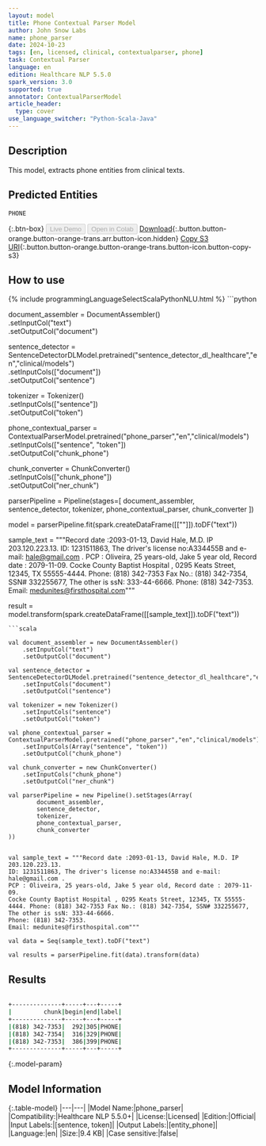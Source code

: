 ```yaml
---
layout: model
title: Phone Contextual Parser Model
author: John Snow Labs
name: phone_parser
date: 2024-10-23
tags: [en, licensed, clinical, contextualparser, phone]
task: Contextual Parser
language: en
edition: Healthcare NLP 5.5.0
spark_version: 3.0
supported: true
annotator: ContextualParserModel
article_header:
  type: cover
use_language_switcher: "Python-Scala-Java"
---
```


## Description

This model, extracts phone entities from clinical texts.

## Predicted Entities

`PHONE`

{:.btn-box}
<button class="button button-orange" disabled>Live Demo</button>
<button class="button button-orange" disabled>Open in Colab</button>
[Download](https://s3.amazonaws.com/auxdata.johnsnowlabs.com/clinical/models/phone_parser_en_5.5.0_3.0_1729685040235.zip){:.button.button-orange.button-orange-trans.arr.button-icon.hidden}
[Copy S3 URI](s3://auxdata.johnsnowlabs.com/clinical/models/phone_parser_en_5.5.0_3.0_1729685040235.zip){:.button.button-orange.button-orange-trans.button-icon.button-copy-s3}

## How to use



<div class="tabs-box" markdown="1">
{% include programmingLanguageSelectScalaPythonNLU.html %}
```python

document_assembler = DocumentAssembler() \
    .setInputCol("text") \
    .setOutputCol("document")

sentence_detector = SentenceDetectorDLModel.pretrained("sentence_detector_dl_healthcare","en","clinical/models")\
    .setInputCols(["document"])\
    .setOutputCol("sentence")

tokenizer = Tokenizer() \
    .setInputCols(["sentence"]) \
    .setOutputCol("token")

phone_contextual_parser = ContextualParserModel.pretrained("phone_parser","en","clinical/models") \
    .setInputCols(["sentence", "token"]) \
    .setOutputCol("chunk_phone")

chunk_converter = ChunkConverter() \
    .setInputCols(["chunk_phone"]) \
    .setOutputCol("ner_chunk")

parserPipeline = Pipeline(stages=[
        document_assembler,
        sentence_detector,
        tokenizer,
        phone_contextual_parser,
        chunk_converter
        ])

model = parserPipeline.fit(spark.createDataFrame([[""]]).toDF("text"))

sample_text = """Record date :2093-01-13, David Hale, M.D. IP 203.120.223.13.
ID: 1231511863, The driver's license no:A334455B and e-mail: hale@gmail.com .
PCP : Oliveira, 25 years-old, Jake 5 year old, Record date : 2079-11-09.
Cocke County Baptist Hospital , 0295 Keats Street, 12345, TX 55555-4444. Phone: (818) 342-7353 Fax No.: (818) 342-7354, SSN# 332255677, The other is ssN: 333-44-6666.
Phone: (818) 342-7353.
Email: medunites@firsthospital.com"""

result = model.transform(spark.createDataFrame([[sample_text]]).toDF("text"))

```
```scala

val document_assembler = new DocumentAssembler()
    .setInputCol("text")
    .setOutputCol("document")

val sentence_detector = SentenceDetectorDLModel.pretrained("sentence_detector_dl_healthcare","en","clinical/models")
    .setInputCols("document")
    .setOutputCol("sentence")

val tokenizer = new Tokenizer()
    .setInputCols("sentence")
    .setOutputCol("token")

val phone_contextual_parser = ContextualParserModel.pretrained("phone_parser","en","clinical/models")
    .setInputCols(Array("sentence", "token"))
    .setOutputCol("chunk_phone")

val chunk_converter = new ChunkConverter()
    .setInputCols("chunk_phone")
    .setOutputCol("ner_chunk")

val parserPipeline = new Pipeline().setStages(Array(
        document_assembler,
        sentence_detector,
        tokenizer,
        phone_contextual_parser,
        chunk_converter
))


val sample_text = """Record date :2093-01-13, David Hale, M.D. IP 203.120.223.13.
ID: 1231511863, The driver's license no:A334455B and e-mail: hale@gmail.com .
PCP : Oliveira, 25 years-old, Jake 5 year old, Record date : 2079-11-09.
Cocke County Baptist Hospital , 0295 Keats Street, 12345, TX 55555-4444. Phone: (818) 342-7353 Fax No.: (818) 342-7354, SSN# 332255677, The other is ssN: 333-44-6666.
Phone: (818) 342-7353.
Email: medunites@firsthospital.com"""

val data = Seq(sample_text).toDF("text")

val results = parserPipeline.fit(data).transform(data)

```
</div>

## Results

```bash

+--------------+-----+---+-----+
|         chunk|begin|end|label|
+--------------+-----+---+-----+
|(818) 342-7353|  292|305|PHONE|
|(818) 342-7354|  316|329|PHONE|
|(818) 342-7353|  386|399|PHONE|
+--------------+-----+---+-----+

```

{:.model-param}
## Model Information

{:.table-model}
|---|---|
|Model Name:|phone_parser|
|Compatibility:|Healthcare NLP 5.5.0+|
|License:|Licensed|
|Edition:|Official|
|Input Labels:|[sentence, token]|
|Output Labels:|[entity_phone]|
|Language:|en|
|Size:|9.4 KB|
|Case sensitive:|false|